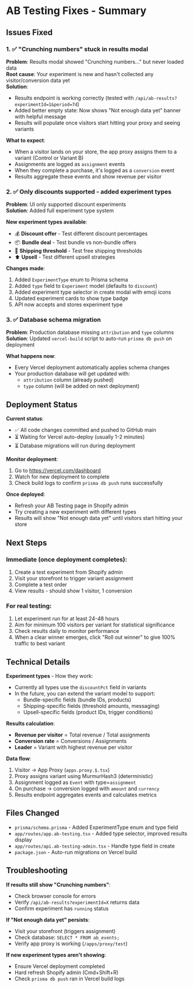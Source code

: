 # AB Testing Fixes - Summary

## Issues Fixed

### 1. ✅ "Crunching numbers" stuck in results modal
**Problem**: Results modal showed "Crunching numbers..." but never loaded data  
**Root cause**: Your experiment is new and hasn't collected any visitor/conversion data yet  
**Solution**: 
- Results endpoint is working correctly (tested with `/api/ab-results?experimentId=1&period=7d`)
- Added better empty state: Now shows "Not enough data yet" banner with helpful message
- Results will populate once visitors start hitting your proxy and seeing variants

**What to expect**:
- When a visitor lands on your store, the app proxy assigns them to a variant (Control or Variant B)
- Assignments are logged as `assignment` events
- When they complete a purchase, it's logged as a `conversion` event
- Results aggregate these events and show revenue per visitor

### 2. ✅ Only discounts supported - added experiment types
**Problem**: UI only supported discount experiments  
**Solution**: Added full experiment type system

**New experiment types available**:
- 💰 **Discount offer** - Test different discount percentages
- 📦 **Bundle deal** - Test bundle vs non-bundle offers  
- 🚚 **Shipping threshold** - Test free shipping thresholds
- ⬆️ **Upsell** - Test different upsell strategies

**Changes made**:
1. Added `ExperimentType` enum to Prisma schema
2. Added `type` field to `Experiment` model (defaults to `discount`)
3. Added experiment type selector in create modal with emoji icons
4. Updated experiment cards to show type badge
5. API now accepts and stores experiment type

### 3. ✅ Database schema migration
**Problem**: Production database missing `attribution` and `type` columns  
**Solution**: Updated `vercel-build` script to auto-run `prisma db push` on deployment

**What happens now**:
- Every Vercel deployment automatically applies schema changes
- Your production database will get updated with:
  - `attribution` column (already pushed)
  - `type` column (will be added on next deployment)

## Deployment Status

**Current status**: 
- ✅ All code changes committed and pushed to GitHub main
- ⏳ Waiting for Vercel auto-deploy (usually 1-2 minutes)
- ⏳ Database migrations will run during deployment

**Monitor deployment**:
1. Go to https://vercel.com/dashboard
2. Watch for new deployment to complete
3. Check build logs to confirm `prisma db push` runs successfully

**Once deployed**:
- Refresh your AB Testing page in Shopify admin
- Try creating a new experiment with different types
- Results will show "Not enough data yet" until visitors start hitting your store

## Next Steps

### Immediate (once deployment completes):
1. Create a test experiment from Shopify admin
2. Visit your storefront to trigger variant assignment
3. Complete a test order
4. View results - should show 1 visitor, 1 conversion

### For real testing:
1. Let experiment run for at least 24-48 hours
2. Aim for minimum 100 visitors per variant for statistical significance
3. Check results daily to monitor performance
4. When a clear winner emerges, click "Roll out winner" to give 100% traffic to best variant

## Technical Details

**Experiment types** - How they work:
- Currently all types use the `discountPct` field in variants
- In the future, you can extend the variant model to support:
  - Bundle-specific fields (bundle IDs, products)
  - Shipping-specific fields (threshold amounts, messaging)
  - Upsell-specific fields (product IDs, trigger conditions)

**Results calculation**:
- **Revenue per visitor** = Total revenue / Total assignments
- **Conversion rate** = Conversions / Assignments
- **Leader** = Variant with highest revenue per visitor

**Data flow**:
1. Visitor → App Proxy (`apps.proxy.$.tsx`)
2. Proxy assigns variant using MurmurHash3 (deterministic)
3. Assignment logged as `Event` with type=`assignment`
4. On purchase → conversion logged with `amount` and `currency`
5. Results endpoint aggregates events and calculates metrics

## Files Changed

- `prisma/schema.prisma` - Added ExperimentType enum and type field
- `app/routes/app.ab-testing.tsx` - Added type selector, improved results display
- `app/routes/api.ab-testing-admin.tsx` - Handle type field in create
- `package.json` - Auto-run migrations on Vercel build

## Troubleshooting

**If results still show "Crunching numbers"**:
- Check browser console for errors
- Verify `/api/ab-results?experimentId=X` returns data
- Confirm experiment has `running` status

**If "Not enough data yet" persists**:
- Visit your storefront (triggers assignment)
- Check database: `SELECT * FROM ab_events;`
- Verify app proxy is working (`/apps/proxy/test`)

**If new experiment types aren't showing**:
- Ensure Vercel deployment completed
- Hard refresh Shopify admin (Cmd+Shift+R)
- Check `prisma db push` ran in Vercel build logs

